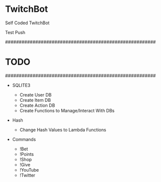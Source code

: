 # TwitchBot
Self Coded TwitchBot

Test Push

#######################################################
#    TODO
#######################################################

* SQLITE3
	* Create User DB
	* Create Item DB
	* Create Action DB
	* Create Functions to Manage/Interact With DBs
	
* Hash
	* Change Hash Values to Lambda Functions
	
* Commands
	* !Bet
	* !Points
	* !Shop
	* !Give
	* !YouTube
	* !Twitter
	